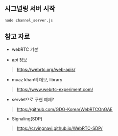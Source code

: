 ## 시그널링 서버 시작
```
node channel_server.js
```

## 참고 자료
* webRTC 기본

* api 정보
> https://webrtc.org/web-apis/

* muaz khan의 데모, library

> https://www.webrtc-experiment.com/

* servlet으로 구현 예제?
> https://github.com/GDG-Korea/WebRTCOnGAE

* Signaling(SDP)
> https://cryingnavi.github.io/WebRTC-SDP/
